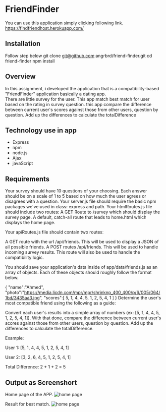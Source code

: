 # FriendFinder
You can use this application simply clicking following link.
<https://findfriendhost.herokuapp.com/>

## Installation
Follow step below 
git clone git@github.com:angrbrd/friend-finder.git
cd friend-finder
npm install

## Overview
In this assignment, i developed the application that is a compatibility-based "FriendFinder" application basically a dating app.<br/>
There are little survey for the user. This app match best match for user based on the rating in survey question. this app compare the difference between current user's scores against those from other users, question by question. Add up the differences to calculate the totalDifference

## Technology use in app
* Express 
* npm 
* node.js
* Ajax 
* javaScript

## Requirements

Your survey should have 10 questions of your choosing. Each answer should be on a scale of 1 to 5 based on how much the user agrees or disagrees with a question.
Your server.js file should require the basic npm packages we've used in class: express and path.
Your htmlRoutes.js file should include two routes:
A GET Route to /survey which should display the survey page.
A default, catch-all route that leads to home.html which displays the home page.



Your apiRoutes.js file should contain two routes:

A GET route with the url /api/friends. This will be used to display a JSON of all possible friends.
A POST routes /api/friends. This will be used to handle incoming survey results. This route will also be used to handle the compatibility logic.

You should save your application's data inside of app/data/friends.js as an array of objects. Each of these objects should roughly follow the format below.

{
"name":"Ahmed",
"photo":"https://media.licdn.com/mpr/mpr/shrinknp_400_400/p/6/005/064/1bd/3435aa3.jpg",
"scores":[
5,
1,
4,
4,
5,
1,
2,
5,
4,
1
]
}
Determine the user's most compatible friend using the following as a guide:

Convert each user's results into a simple array of numbers (ex: [5, 1, 4, 4, 5, 1, 2, 5, 4, 1]).
With that done, compare the difference between current user's scores against those from other users, question by question. Add up the differences to calculate the totalDifference.

Example:

User 1: [5, 1, 4, 4, 5, 1, 2, 5, 4, 1]

User 2: [3, 2, 6, 4, 5, 1, 2, 5, 4, 1]

Total Difference: 2 + 1 + 2 = 5

 ## Output as Screenshort
Home page of the APP.
<img src="/../images/Image 12-2-19 at 5.01 PM.jpg"
alt=" home page  "/>

Result for best match.
<img src="/../images/Image 12-2-19 at 5.01 PM.jpg"
alt=" home page  "/>

